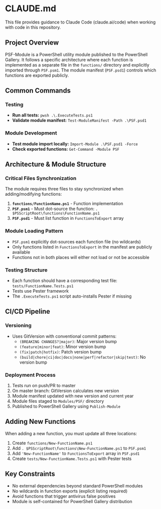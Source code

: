 # CLAUDE.md

This file provides guidance to Claude Code (claude.ai/code) when working with code in this repository.

## Project Overview

PSF-Module is a PowerShell utility module published to the PowerShell Gallery. It follows a specific architecture where each function is implemented as a separate file in the `functions/` directory and explicitly imported through `PSF.psm1`. The module manifest (`PSF.psd1`) controls which functions are exported publicly.

## Common Commands

### Testing

- **Run all tests:** `pwsh .\.ExecuteTests.ps1`
- **Validate module manifest:** `Test-ModuleManifest -Path .\PSF.psd1`

### Module Development

- **Test module import locally:** `Import-Module .\PSF.psd1 -Force`
- **Check exported functions:** `Get-Command -Module PSF`

## Architecture & Module Structure

### Critical Files Synchronization

The module requires three files to stay synchronized when adding/modifying functions:

1. **`functions/FunctionName.ps1`** - Function implementation
2. **`PSF.psm1`** - Must dot-source the function: `. $PSScriptRoot\functions\FunctionName.ps1`
3. **`PSF.psd1`** - Must list function in `FunctionsToExport` array

### Module Loading Pattern

- `PSF.psm1` explicitly dot-sources each function file (no wildcards)
- Only functions listed in `FunctionsToExport` in the manifest are publicly available
- Functions not in both places will either not load or not be accessible

### Testing Structure

- Each function should have a corresponding test file: `tests/FunctionName.Tests.ps1`
- Tests use Pester framework
- The `.ExecuteTests.ps1` script auto-installs Pester if missing

## CI/CD Pipeline

### Versioning

- Uses GitVersion with conventional commit patterns:
  - `(BREAKING CHANGES?|major)`: Major version bump
  - `(feature|minor|feat)`: Minor version bump
  - `(fix|patch|hotfix)`: Patch version bump
  - `(build|chore|ci|doc|docs|none|perf|refactor|skip|test)`: No version bump

### Deployment Process

1. Tests run on push/PR to master
2. On master branch: GitVersion calculates new version
3. Module manifest updated with new version and current year
4. Module files staged to `Modules/PSF/` directory
5. Published to PowerShell Gallery using `Publish-Module`

## Adding New Functions

When adding a new function, you must update all three locations:

1. Create `functions/New-FunctionName.ps1`
2. Add `. $PSScriptRoot\functions\New-FunctionName.ps1` to `PSF.psm1`
3. Add `'New-FunctionName'` to `FunctionsToExport` array in `PSF.psd1`
4. Create `tests/New-FunctionName.Tests.ps1` with Pester tests

## Key Constraints

- No external dependencies beyond standard PowerShell modules
- No wildcards in function exports (explicit listing required)
- Avoid functions that trigger antivirus false positives
- Module is self-contained for PowerShell Gallery distribution
